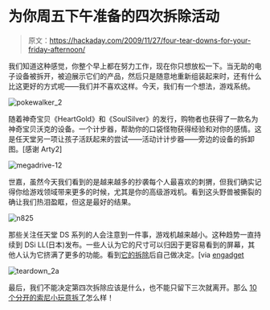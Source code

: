 # 为你周五下午准备的四次拆除活动

> 原文：<https://hackaday.com/2009/11/27/four-tear-downs-for-your-friday-afternoon/>

我们知道这种感觉，你整个早上都在努力工作，现在你只想放松一下。当无助的电子设备被拆开，被迫展示它们的产品，然后只是随意地重新组装起来时，还有什么比这更好的方式呢——我们并不喜欢这样。今天，我们有一个想法，游戏系统。

![](img/e32a7d9b1a131b05dbcd5e89955bece3.png "pokewalker_2")

随着神奇宝贝《HeartGold》和《SoulSilver》的发行，购物者也获得了一款名为神奇宝贝沃克的设备。一个计步器，帮助你的口袋怪物获得经验和对你的感情。这是任天堂另一项让孩子活跃起来的尝试——活动计计步器——旁边的设备的拆卸图。[感谢 Arty2]

![](img/2306494c3fd932dd0ad9a082311f6eca.png "megadrive-12")

世嘉，虽然今天我们看到的是越来越多的抄袭每个人最喜欢的刺猬，但我们确实记得你给游戏领域带来更多的时候，尤其是你的高级游戏机。看到这头野兽被撕裂的确让我们热泪盈眶，但这是最好的结果。

![](img/7bc4174e8fb55bcb097df8c39eb1a8ae.png "n825")

那些关注任天堂 DS 系列的人会注意到一件事，游戏机越来越小。这种趋势一直持续到 DSi LL(日本)发布。一些人认为它的尺寸可以归因于更容易看到的屏幕，其他人认为它挤满了更多的功能。看到[它的拆除](http://translate.google.com/translate?hl=en&sl=ja&tl=en&u=http%3A%2F%2Fpc.watch.impress.co.jp%2Fdocs%2Ftopic%2Fother%2F20091121_330812.html)后自己做决定。[via [engadget](http://www.engadget.com/2009/11/24/nintendo-dsi-ll-sells-103k-in-two-days-ripped-open-in-two-minut/)

![](img/eb6eb2834eae4c2c0281437a28bb82c0.png "teardown_2a")

最后，我们不能决定第四次拆除应该是什么，也不能只留下三次就离开。那么 [10 个分开的索尼小玩意拆了](http://www.wired.com/gadgetlab/2009/10/teardown-gallery/all/1)怎么样！